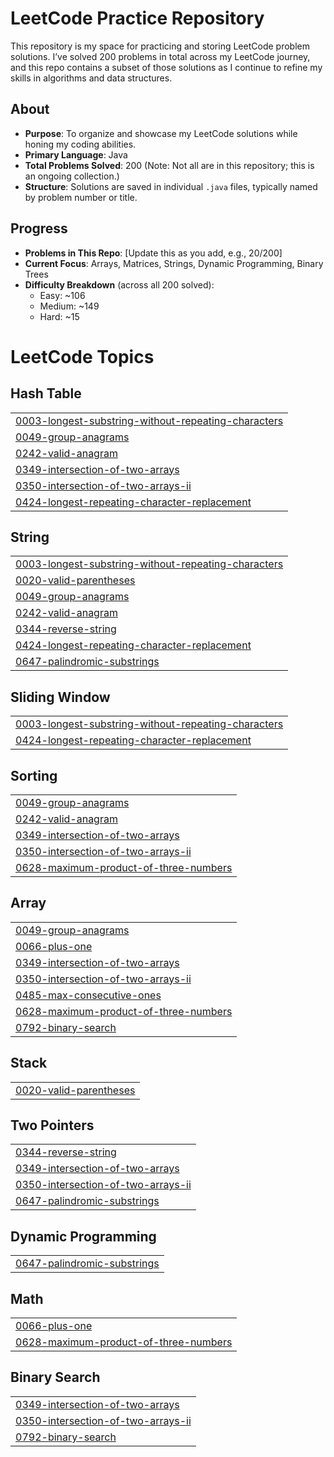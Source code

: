 # LeetCode Practice Repository

This repository is my space for practicing and storing LeetCode problem solutions. I’ve solved 200 problems in total across my LeetCode journey, and this repo contains a subset of those solutions as I continue to refine my skills in algorithms and data structures.

## About
- **Purpose**: To organize and showcase my LeetCode solutions while honing my coding abilities.
- **Primary Language**: Java
- **Total Problems Solved**: 200 (Note: Not all are in this repository; this is an ongoing collection.)
- **Structure**: Solutions are saved in individual `.java` files, typically named by problem number or title.

## Progress
- **Problems in This Repo**: [Update this as you add, e.g., 20/200]
- **Current Focus**: Arrays, Matrices, Strings, Dynamic Programming, Binary Trees
- **Difficulty Breakdown** (across all 200 solved):
  - Easy: ~106
  - Medium: ~149
  - Hard: ~15
  

<!---LeetCode Topics Start-->
# LeetCode Topics
## Hash Table
|  |
| ------- |
| [0003-longest-substring-without-repeating-characters](https://github.com/Pratikshapandey1609/LeetcodePractice/tree/master/0003-longest-substring-without-repeating-characters) |
| [0049-group-anagrams](https://github.com/Pratikshapandey1609/LeetcodePractice/tree/master/0049-group-anagrams) |
| [0242-valid-anagram](https://github.com/Pratikshapandey1609/LeetcodePractice/tree/master/0242-valid-anagram) |
| [0349-intersection-of-two-arrays](https://github.com/Pratikshapandey1609/LeetcodePractice/tree/master/0349-intersection-of-two-arrays) |
| [0350-intersection-of-two-arrays-ii](https://github.com/Pratikshapandey1609/LeetcodePractice/tree/master/0350-intersection-of-two-arrays-ii) |
| [0424-longest-repeating-character-replacement](https://github.com/Pratikshapandey1609/LeetcodePractice/tree/master/0424-longest-repeating-character-replacement) |
## String
|  |
| ------- |
| [0003-longest-substring-without-repeating-characters](https://github.com/Pratikshapandey1609/LeetcodePractice/tree/master/0003-longest-substring-without-repeating-characters) |
| [0020-valid-parentheses](https://github.com/Pratikshapandey1609/LeetcodePractice/tree/master/0020-valid-parentheses) |
| [0049-group-anagrams](https://github.com/Pratikshapandey1609/LeetcodePractice/tree/master/0049-group-anagrams) |
| [0242-valid-anagram](https://github.com/Pratikshapandey1609/LeetcodePractice/tree/master/0242-valid-anagram) |
| [0344-reverse-string](https://github.com/Pratikshapandey1609/LeetcodePractice/tree/master/0344-reverse-string) |
| [0424-longest-repeating-character-replacement](https://github.com/Pratikshapandey1609/LeetcodePractice/tree/master/0424-longest-repeating-character-replacement) |
| [0647-palindromic-substrings](https://github.com/Pratikshapandey1609/LeetcodePractice/tree/master/0647-palindromic-substrings) |
## Sliding Window
|  |
| ------- |
| [0003-longest-substring-without-repeating-characters](https://github.com/Pratikshapandey1609/LeetcodePractice/tree/master/0003-longest-substring-without-repeating-characters) |
| [0424-longest-repeating-character-replacement](https://github.com/Pratikshapandey1609/LeetcodePractice/tree/master/0424-longest-repeating-character-replacement) |
## Sorting
|  |
| ------- |
| [0049-group-anagrams](https://github.com/Pratikshapandey1609/LeetcodePractice/tree/master/0049-group-anagrams) |
| [0242-valid-anagram](https://github.com/Pratikshapandey1609/LeetcodePractice/tree/master/0242-valid-anagram) |
| [0349-intersection-of-two-arrays](https://github.com/Pratikshapandey1609/LeetcodePractice/tree/master/0349-intersection-of-two-arrays) |
| [0350-intersection-of-two-arrays-ii](https://github.com/Pratikshapandey1609/LeetcodePractice/tree/master/0350-intersection-of-two-arrays-ii) |
| [0628-maximum-product-of-three-numbers](https://github.com/Pratikshapandey1609/LeetcodePractice/tree/master/0628-maximum-product-of-three-numbers) |
## Array
|  |
| ------- |
| [0049-group-anagrams](https://github.com/Pratikshapandey1609/LeetcodePractice/tree/master/0049-group-anagrams) |
| [0066-plus-one](https://github.com/Pratikshapandey1609/LeetcodePractice/tree/master/0066-plus-one) |
| [0349-intersection-of-two-arrays](https://github.com/Pratikshapandey1609/LeetcodePractice/tree/master/0349-intersection-of-two-arrays) |
| [0350-intersection-of-two-arrays-ii](https://github.com/Pratikshapandey1609/LeetcodePractice/tree/master/0350-intersection-of-two-arrays-ii) |
| [0485-max-consecutive-ones](https://github.com/Pratikshapandey1609/LeetcodePractice/tree/master/0485-max-consecutive-ones) |
| [0628-maximum-product-of-three-numbers](https://github.com/Pratikshapandey1609/LeetcodePractice/tree/master/0628-maximum-product-of-three-numbers) |
| [0792-binary-search](https://github.com/Pratikshapandey1609/LeetcodePractice/tree/master/0792-binary-search) |
## Stack
|  |
| ------- |
| [0020-valid-parentheses](https://github.com/Pratikshapandey1609/LeetcodePractice/tree/master/0020-valid-parentheses) |
## Two Pointers
|  |
| ------- |
| [0344-reverse-string](https://github.com/Pratikshapandey1609/LeetcodePractice/tree/master/0344-reverse-string) |
| [0349-intersection-of-two-arrays](https://github.com/Pratikshapandey1609/LeetcodePractice/tree/master/0349-intersection-of-two-arrays) |
| [0350-intersection-of-two-arrays-ii](https://github.com/Pratikshapandey1609/LeetcodePractice/tree/master/0350-intersection-of-two-arrays-ii) |
| [0647-palindromic-substrings](https://github.com/Pratikshapandey1609/LeetcodePractice/tree/master/0647-palindromic-substrings) |
## Dynamic Programming
|  |
| ------- |
| [0647-palindromic-substrings](https://github.com/Pratikshapandey1609/LeetcodePractice/tree/master/0647-palindromic-substrings) |
## Math
|  |
| ------- |
| [0066-plus-one](https://github.com/Pratikshapandey1609/LeetcodePractice/tree/master/0066-plus-one) |
| [0628-maximum-product-of-three-numbers](https://github.com/Pratikshapandey1609/LeetcodePractice/tree/master/0628-maximum-product-of-three-numbers) |
## Binary Search
|  |
| ------- |
| [0349-intersection-of-two-arrays](https://github.com/Pratikshapandey1609/LeetcodePractice/tree/master/0349-intersection-of-two-arrays) |
| [0350-intersection-of-two-arrays-ii](https://github.com/Pratikshapandey1609/LeetcodePractice/tree/master/0350-intersection-of-two-arrays-ii) |
| [0792-binary-search](https://github.com/Pratikshapandey1609/LeetcodePractice/tree/master/0792-binary-search) |
<!---LeetCode Topics End-->